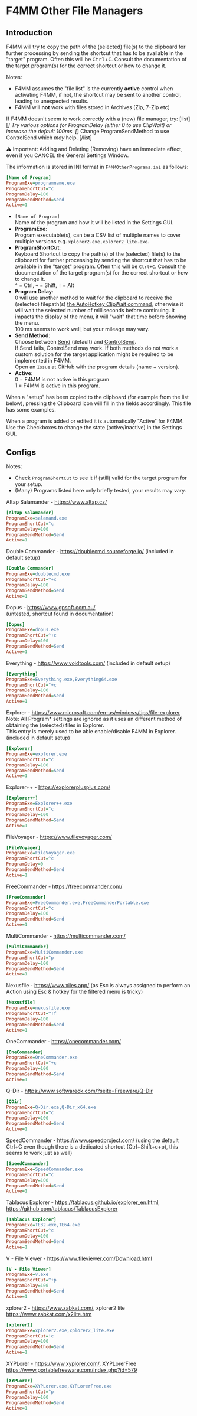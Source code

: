 # F4MM Other File Managers

## Introduction

F4MM will try to copy the path of the (selected) file(s) to the clipboard for further 
processing by sending the shortcut that has to be available in the "target" program. 
Often this will be <kbd>Ctrl</kbd>+<kbd>C</kbd>. Consult the documentation of the
target program(s) for the correct shortcut or how to change it.

Notes:
* F4MM assumes the "file list" is the currently __active__ control when activating F4MM,
  if not, the shortcut may be sent to another control, leading to unexpected results.
* F4MM will __not__ work with files stored in Archives (Zip, 7-Zip etc)

If F4MM doesn't seem to work correctly with a (new) file manager, try:
[list]
[*] Try various options for ProgramDelay (either 0 to use ClipWait) or increase the default 100ms.
[*] Change ProgramSendMethod to use ControlSend which _may_ help.
[/list]

⚠ Important: Adding and Deleting (Removing) have an immediate effect, even if you CANCEL
  the General Settings Window.

The information is stored in INI format in `F4MMOtherPrograms.ini` as follows:

```ini
[Name of Program]
ProgramExe=programname.exe
ProgramShortCut=^c
ProgramDelay=100
ProgramSendMethod=Send
Active=1
```

* `[Name of Program]`  
Name of the program and how it will be listed in the Settings GUI.
* __ProgramExe__:  
  Program executable(s), can be a CSV list of multiple names to cover multiple versions e.g. `xplorer2.exe,xplorer2_lite.exe`.
* __ProgramShortCut__:  
  Keyboard Shortcut to copy the path(s) of the (selected) file(s) to the clipboard for further 
  processing by sending the shortcut that has to be available in the "target" program. Often this 
  will be `Ctrl+C`. Consult the documentation of the target program(s) for the correct shortcut or
  how to change it.  
  `^` = Ctrl, `+` = Shift, `!` = Alt  
* __Program Delay__:  
  0 will use another method to wait for the clipboard to receive the (selected) filepath(s) 
  [the AutoHotkey ClipWait command](https://www.autohotkey.com/docs/v1/lib/ClipWait.htm), otherwise it
  will wait the selected number of milliseconds before continuing. It impacts the display of the menu,
  it will "wait" that time before showing the menu.  
  100 ms seems to work well, but your mileage may vary.
* __Send Method__:  
  Choose between [Send](https://www.autohotkey.com/docs/v1/lib/Send.htm) (default) and [ControlSend](https://www.autohotkey.com/docs/v1/lib/ControlSend.htm).  
  If Send fails, ControlSend may work. If both methods do not work a custom solution for the target application might be required to be implemented in F4MM.  
  Open an `Issue` at GitHub with the program details (name + version).
* __Active__:  
  0 = F4MM is not active in this program  
  1 = F4MM is active in this program.

When a "setup" has been copied to the clipboard (for example from the list below), pressing the Clipboard icon will fill in the fields accordingly. This file has some examples.

When a program is added or edited it is automatically "Active" for F4MM. Use the Checkboxes to change the state (active/inactive) in the Settings GUI.

## Configs

Notes:
* Check `ProgramShortCut` to see it if (still) valid for the target program for your setup.
* (Many) Programs listed here only briefly tested, your results may vary.

Altap Salamander - https://www.altap.cz/
```ini
[Altap Salamander]
ProgramExe=salamand.exe
ProgramShortCut=^c
ProgramDelay=100
ProgramSendMethod=Send
Active=1
```

Double Commander - https://doublecmd.sourceforge.io/
(included in default setup)
```ini
[Double Commander]
ProgramExe=doublecmd.exe
ProgramShortCut=^+c
ProgramDelay=100
ProgramSendMethod=Send
Active=1
```

Dopus - https://www.gpsoft.com.au/  
(untested, shortcut found in documentation)
```ini
[Dopus]
ProgramExe=dopus.exe
ProgramShortCut=^+c
ProgramDelay=100
ProgramSendMethod=Send
Active=1
```

Everything - https://www.voidtools.com/
(included in default setup)
```ini
[Everything]
ProgramExe=Everything.exe,Everything64.exe
ProgramShortCut=^+c
ProgramDelay=100
ProgramSendMethod=Send
Active=1
```

Explorer - https://www.microsoft.com/en-us/windows/tips/file-explorer
Note: All Program* settings are ignored as it uses an different method of obtaining the (selected) files in Explorer.  
This entry is merely used to be able enable/disable F4MM in Explorer.
(included in default setup)
```ini
[Explorer]
ProgramExe=explorer.exe
ProgramShortCut=^c
ProgramDelay=100
ProgramSendMethod=Send
Active=1
```

Explorer++ - https://explorerplusplus.com/
```ini
[Explorer++]
ProgramExe=Explorer++.exe
ProgramShortCut=^c
ProgramDelay=100
ProgramSendMethod=Send
Active=1
```

FileVoyager - https://www.filevoyager.com/
```ini
[FileVoyager]
ProgramExe=FileVoyager.exe
ProgramShortCut=^c
ProgramDelay=0
ProgramSendMethod=Send
Active=1
```

FreeCommander - https://freecommander.com/
```ini
[FreeCommander]
ProgramExe=FreeCommander.exe,FreeCommanderPortable.exe
ProgramShortCut=^c
ProgramDelay=100
ProgramSendMethod=Send
Active=1
```

MultiCommander - https://multicommander.com/
```ini
[MultiCommander]
ProgramExe=MultiCommander.exe
ProgramShortCut=^p
ProgramDelay=100
ProgramSendMethod=Send
Active=1
```

Nexusfile - https://www.xiles.app/
(as Esc is always assigned to perform an Action using Esc & hotkey for the filtered menu is tricky)
```ini
[Nexusfile]
ProgramExe=nexusfile.exe
ProgramShortCut=^!f
ProgramDelay=100
ProgramSendMethod=Send
Active=1
```

OneCommander - https://onecommander.com/
```ini
[OneCommander]
ProgramExe=OneCommander.exe
ProgramShortCut=^+c
ProgramDelay=100
ProgramSendMethod=Send
Active=1
```

Q-Dir - https://www.softwareok.com/?seite=Freeware/Q-Dir
```ini
[QDir]
ProgramExe=Q-Dir.exe,Q-Dir_x64.exe
ProgramShortCut=^c
ProgramDelay=100
ProgramSendMethod=Send
Active=1
```

SpeedCommander - https://www.speedproject.com/
(using the default Ctrl+C even though there is a dedicated shortcut (Ctrl+Shift+c+p), this seems to work just as well)
```ini
[SpeedCommander]
ProgramExe=SpeedCommander.exe
ProgramShortCut=^c
ProgramDelay=100
ProgramSendMethod=Send
Active=1
```

Tablacus Explorer - https://tablacus.github.io/explorer_en.html, https://github.com/tablacus/TablacusExplorer
```ini
[Tablacus Explorer]
ProgramExe=TE32.exe,TE64.exe
ProgramShortCut=^c
ProgramDelay=100
ProgramSendMethod=Send
Active=1
```

V - File Viewer - https://www.fileviewer.com/Download.html
```ini
[V - File Viewer]
ProgramExe=v.exe
ProgramShortCut=^+p
ProgramDelay=100
ProgramSendMethod=Send
Active=1
```

xplorer2 - https://www.zabkat.com/, xplorer2 lite https://www.zabkat.com/x2lite.htm
```ini
[xplorer2]
ProgramExe=xplorer2.exe,xplorer2_lite.exe
ProgramShortCut=!c
ProgramDelay=100
ProgramSendMethod=Send
Active=1
```

XYPLorer - https://www.xyplorer.com/, XYPLorerFree https://www.portablefreeware.com/index.php?id=579
```ini
[XYPLorer]
ProgramExe=XYPLorer.exe,XYPLorerFree.exe
ProgramShortCut=^p
ProgramDelay=100
ProgramSendMethod=Send
Active=1
```

